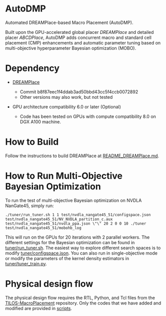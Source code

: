 # AutoDMP

Automated DREAMPlace-based Macro Placement (AutoDMP).

Built upon the GPU-accelerated global placer *DREAMPlace* and detailed placer *ABCDPlace*,
AutoDMP adds concurrent macro and standard cell placement (CMP) enhancements and automatic parameter tuning based on multi-objective hyperparameter Bayesian optimization (MOBO).

# Dependency 

- [DREAMPlace](https://github.com/limbo018/DREAMPlace)
    - Commit b8f87eec1f4ddab3ad50bbd43cc5f4ccb0072892 
    - Other versions may also work, but not tested

- GPU architecture compatibility 6.0 or later (Optional)
    - Code has been tested on GPUs with compute compatibility 8.0 on DGX A100 machine. 

# How to Build 

Follow the instructions to build DREAMPlace at [README_DREAMPlace.md](README_DREAMPlace.md).

# How to Run Multi-Objective Bayesian Optimization

To run the test of multi-objective Bayesian optimization on NVDLA NanGate45, simply run:
```
./tuner/run_tuner.sh 1 1 test/nvdla_nangate45_51/configspace.json test/nvdla_nangate45_51/NV_NVDLA_partition_c.aux test/nvdla_nangate45_51/nvdla_ppa.json \"\" 20 2 0 0 10 ./tuner test/nvdla_nangate45_51/mobohb_log
```
This will run on the GPUs for 20 iterations with 2 parallel workers. The different settings for the Bayesian optimization can be found in [tuner/run_tuner.sh](tuner/run_tuner.sh). The easiest way to explore different search spaces is to modify [tuner/configspace.json](tuner/configspace.json). You can also run in single-objective mode or modify the parameters of the kernel density estimators in [tuner/tuner_train.py](tuner/tuner_train.py).

# Physical design flow

The physical design flow requires the RTL, Python, and Tcl files from the [TILOS-MacroPlacement](https://github.com/TILOS-AI-Institute/MacroPlacement) repository. Only the codes that we have added and modified are provided in [scripts](scripts). 
